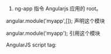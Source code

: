 1. ng-app  指令 Angularjs 应用的 root。

angular.module('myapp',[]); 声明这个模块


angular.module('myapp'); 引用这个模块


AngularJS script tag:

<script src="bower_components/angular/angular.js">

这个脚本会下载 Angularjs，并注册一个回调，当 html 下面加载完成之后将会被执行，执行时首先寻找 ngApp 指令。如果找到 ngApp 指令它将会从应用 DOM 的根节点(即ngApp 所在位置)开始引导。


This code downloads the angular.js script which registers a callback that will be executed by the browser when the containing HTML page is fully downloaded. When the callback is executed, Angular looks for the ngApp directive. If Angular finds the directive, it will bootstrap the application with the root of the application DOM being the element on which the ngApp directive was defined.


There are 3 important things that happen during the app bootstrap:

The injector that will be used for dependency injection is created.

The injector will then create the root scope that will become the context for the model of our application.

Angular will then "compile" the DOM starting at the ngApp root element, processing any directives and bindings found along the way.






模板  模型   视图


控制器允许我们来增强在模型层和视图层的数据绑定，通过提供我们数据模型的上下文。；


By providing context for our data model, the controller allows us to establish data-binding between the model and the view.




<div class="col-md-2">
    Search : <input type="text" ng-model="query">
</div>

<ul>
    <li ng-repeat="phone in phones| filter:query">
        {{phone.name}}
        <p>{{phone.snippet}}</p>
    </li>
</ul>


这个可以用在 级联的过滤中。

<title>Google Phone Gallery: {{query}}</title>

While using double curlies works fine within the title element, you might have noticed that for a split second they are actually displayed to the user while the page is loading. A better solution would be to use the ngBind or ngBindTemplate directives, which are invisible to the user while the page is loading:

<title ng-bind-template="Google Phone Gallery: {{query}}">Google Phone Gallery</title>



$http


var phonecatApp = angular.module('phonecatApp',[]);
phonecatApp.controller('PhoneListCtrl', function($scope,$http){
    $http.get('phone/phones.json').success(
        function(data){
            $scope.phones = data;
        });
    $scope.orderProp = 'age';
})


$http makes an HTTP GET request to our web server, asking for phones/phones.json

The $http service returns a promise object with a success method. We call this method to handle the asynchronous response and assign the phone data to the scope controlled by this controller, as a model called phones. Notice that Angular detected the json response and parsed it for us!


To use a service in Angular, you simply declare the names of the dependencies you need as arguments to the controller's constructor function, as follows:

phonecatApp.controller('PhoneListCtrl', function ($scope, $http) {...}



Angular's dependency injector provides services to your controller when the controller is being constructed. The dependency injector also takes care of creating any transitive dependencies the service may have (services often depend upon other services).



 As a naming convention, Angular's built-in services, Scope methods and a few other Angular APIs have a $ prefix in front of the name.


If you inspect a Scope, you may also notice some properties that begin with $$. These properties are considered private, and should not be accessed or modified.




controller 压缩 js 时需要处理!



<pre>{{phones |json}}  输出json 数据


<ul class="phones">
    <li ng-repeat="phone in phones|filter:query|orderBy:orderProp" class="thumbnail">
        <a href="#/phones/{{phone.id}}" class="thumb">
            <img ng-src="{{phone.imagesUrl}}"/>
        </a>
        <a href="#/phones/{{phone.id}}">{{phone.name}}</a>
        <p>{{phone.snippet}}</p>
    </li>
</ul>


ng-view


layout template 布局模板 所有视图。
This is a template that is common for all views in our application.


partial tempaltes  局部模板  根据路由 插入 layout template


When the application bootstraps, Angular creates an injector that will be used to find and inject all of the services that are required by your app. The injector itself doesn't know anything about what $http or $route services do. In fact, the injector doesn't even know about the existence of these services unless it is configured with proper module definitions.


The injector only carries out the following steps :

load the module definition(s) that you specify in your app
register all Providers defined in these module definitions
when asked to do so, inject a specified function and any necessary dependencies (services) that it lazily instantiates via their Providers.



Providers are objects that provide (create) instances of services and expose configuration APIs that can be used to control the creation and runtime behavior of a service.

phonecatControllers.controller('PhoneDetailCtrl',['$scope','$routeParams','http',function($scope,$routeParams,$http){
        $http.get('phones/'+.phoneId +'.json').success(
            function(data){
                $scope.phone = data;
            });
}])




filter: 可以过滤 替换 可以写自己的filter定义在 filters.js

这个可以当作是公共的组件。

内建的 filter:
    {{ "lower cap string" | uppercase }}
    {{ {foo: "bar", baz: 23} | json }}
    {{ 1304375948024 | date }}
    {{ 1304375948024 | date:"MM/dd/yyyy @ h:mma" }}


REST and Custom Services（如‘$http’）



Be sure to use jQuery version 2.1 or newer when using Angular 1.3; jQuery 1.x is not officially supported. Be sure to load jQuery before all AngularJS scripts, otherwise AngularJS won't detect jQuery and animations will not work as expected.


## 精通 Angularjs



AngularJS 中的 $scope 对象 是模板的域模型（domian model）,也称为作用域实例，
通过为其属性赋值，可以传递数据给模板渲染。

作用域可以加入域模板相关的数据和提供相关的功能，例如为作用域实例定义方法，以封装 UI 交互逻辑提供模板使用。


从作用上讲，Angularjs 的作用域与 MVVM 模式的视图模型非常相似。



控制器的作用是初始化作用域实例:
1. 提供模型的初始值；
2.增加 UI 相关的行为（函数），以扩展 $scope 对象。




ng-controller 创建作用域$scope


<body ng-app ng-init="name='world'">
    <h1>Hello,{{name}}!</h1>
    <div ng-controller="HelloCtrl">
        Say Hello to: <input type="text" ng-model="name">
        <h2>Hello,{{name}}!</h2>
    </div>
</body>



<body ng-app ng-init="things={name:'world'}">
    <h1>Hello,{{things.name}}</h1>
    <div ng-controller="HelloCtrl">
        Say Hello to: <input type="text" ng-mode="things.name">
        <h2>Hello,{{things.name}}</h2>
    </div>
</body>


$scope.$on('$locationChangeSuccess',function(event,newUrl,oldUrl){
    // 这里对地址的变化做出反应
});



## 与后端通信


jsonp:

$http.jonp('http://angularjs.org/greet.php?callback=JSON_CALLBACK',{
    params: {name:'World'}
}).success(function(data){
    $scope.greeting = data;
});
